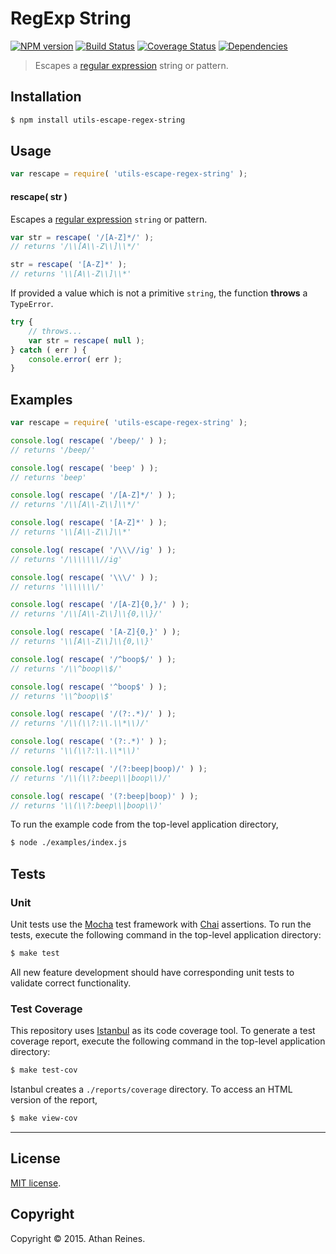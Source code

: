 RegExp String
===
[![NPM version][npm-image]][npm-url] [![Build Status][travis-image]][travis-url] [![Coverage Status][codecov-image]][codecov-url] [![Dependencies][dependencies-image]][dependencies-url]

> Escapes a [regular expression](https://developer.mozilla.org/en-US/docs/Web/JavaScript/Guide/Regular_Expressions) string or pattern.


## Installation

``` bash
$ npm install utils-escape-regex-string
```


## Usage

``` javascript
var rescape = require( 'utils-escape-regex-string' );
```

#### rescape( str )

Escapes a [regular expression](https://developer.mozilla.org/en-US/docs/Web/JavaScript/Guide/Regular_Expressions) `string` or pattern.

``` javascript
var str = rescape( '/[A-Z]*/' );
// returns '/\\[A\\-Z\\]\\*/'

str = rescape( '[A-Z]*' );
// returns '\\[A\\-Z\\]\\*'
```

If provided a value which is not a primitive `string`, the function __throws__ a `TypeError`.

``` javascript
try {
	// throws...
	var str = rescape( null );
} catch ( err ) {
	console.error( err );
}
```


## Examples

``` javascript
var rescape = require( 'utils-escape-regex-string' );

console.log( rescape( '/beep/' ) );
// returns '/beep/'

console.log( rescape( 'beep' ) );
// returns 'beep'

console.log( rescape( '/[A-Z]*/' ) );
// returns '/\\[A\\-Z\\]\\*/'

console.log( rescape( '[A-Z]*' ) );
// returns '\\[A\\-Z\\]\\*'

console.log( rescape( '/\\\//ig' ) );
// returns '/\\\\\\\//ig'

console.log( rescape( '\\\/' ) );
// returns '\\\\\\\/'

console.log( rescape( '/[A-Z]{0,}/' ) );
// returns '/\\[A\\-Z\\]\\{0,\\}/'

console.log( rescape( '[A-Z]{0,}' ) );
// returns '\\[A\\-Z\\]\\{0,\\}'

console.log( rescape( '/^boop$/' ) );
// returns '/\\^boop\\$/'

console.log( rescape( '^boop$' ) );
// returns '\\^boop\\$'

console.log( rescape( '/(?:.*)/' ) );
// returns '/\\(\\?:\\.\\*\\)/'

console.log( rescape( '(?:.*)' ) );
// returns '\\(\\?:\\.\\*\\)'

console.log( rescape( '/(?:beep|boop)/' ) );
// returns '/\\(\\?:beep\\|boop\\)/'

console.log( rescape( '(?:beep|boop)' ) );
// returns '\\(\\?:beep\\|boop\\)'
```

To run the example code from the top-level application directory,

``` bash
$ node ./examples/index.js
```


## Tests

### Unit

Unit tests use the [Mocha](http://mochajs.org/) test framework with [Chai](http://chaijs.com) assertions. To run the tests, execute the following command in the top-level application directory:

``` bash
$ make test
```

All new feature development should have corresponding unit tests to validate correct functionality.


### Test Coverage

This repository uses [Istanbul](https://github.com/gotwarlost/istanbul) as its code coverage tool. To generate a test coverage report, execute the following command in the top-level application directory:

``` bash
$ make test-cov
```

Istanbul creates a `./reports/coverage` directory. To access an HTML version of the report,

``` bash
$ make view-cov
```


---
## License

[MIT license](http://opensource.org/licenses/MIT).


## Copyright

Copyright &copy; 2015. Athan Reines.


[npm-image]: http://img.shields.io/npm/v/utils-escape-regex-string.svg
[npm-url]: https://npmjs.org/package/utils-escape-regex-string

[travis-image]: http://img.shields.io/travis/kgryte/utils-escape-regex-string/master.svg
[travis-url]: https://travis-ci.org/kgryte/utils-escape-regex-string

[codecov-image]: https://img.shields.io/codecov/c/github/kgryte/utils-escape-regex-string/master.svg
[codecov-url]: https://codecov.io/github/kgryte/utils-escape-regex-string?branch=master

[dependencies-image]: http://img.shields.io/david/kgryte/utils-escape-regex-string.svg
[dependencies-url]: https://david-dm.org/kgryte/utils-escape-regex-string

[dev-dependencies-image]: http://img.shields.io/david/dev/kgryte/utils-escape-regex-string.svg
[dev-dependencies-url]: https://david-dm.org/dev/kgryte/utils-escape-regex-string

[github-issues-image]: http://img.shields.io/github/issues/kgryte/utils-escape-regex-string.svg
[github-issues-url]: https://github.com/kgryte/utils-escape-regex-string/issues
